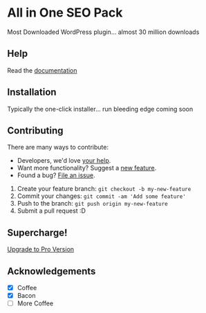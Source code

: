 # All in One SEO Pack

Most Downloaded WordPress plugin... almost 30 million downloads

## Help

Read the [documentation](http://semperplugins.com/documentation/)

## Installation

Typically the one-click installer... run bleeding edge coming soon

## Contributing

There are many ways to contribute:

- Developers, we'd love [your help](./CONTRIBUTING.md).
- Want more functionality? Suggest a [new feature](https://github.com/semperfiwebdesign/all-in-one-seo-pack/issues).
- Found a bug? [File an issue](https://github.com/semperfiwebdesign/all-in-one-seo-pack/issues).

1. Create your feature branch: `git checkout -b my-new-feature`
2. Commit your changes: `git commit -am 'Add some feature'`
3. Push to the branch: `git push origin my-new-feature`
4. Submit a pull request :D

## Supercharge!

[Upgrade to Pro Version](http://semperplugins.com/plugins/all-in-one-seo-pack-pro-version/)

## Acknowledgements

- [x] Coffee
- [x] Bacon
- [ ] More Coffee

